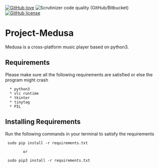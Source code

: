 <a href="https://github.com/DumbSec/Project-Medusa"><img alt="GitHub love" src="https://img.shields.io/badge/Love-100%25-red?style=social&logo=github&logoColor=red"></a>   <img alt="Scrutinizer code quality (GitHub/Bitbucket)" src="https://scrutinizer-ci.com/g/DumbSec/Project-Medusa/badges/quality-score.png?b=master">   <a href="https://github.com/DumbSec/Project-Medusa/blob/master/LICENSE"><img alt="GitHub license" src="https://img.shields.io/github/license/DumbSec/Project-Medusa"></a>
# Project-Medusa 
Medusa is a cross-platform music player based on python3.

## Requirements
Please make sure all the following requirements are satisfied or else the program might crash

      * python3
      * vlc runtime
      * tkinter
      * tinytag
      * PIL

## Installing Requirements
Run the following commands in your terminal to satisfy the requirements

     sudo pip install -r requirements.txt
		  
		    or 

     sudo pip3 install -r requirements.txt
